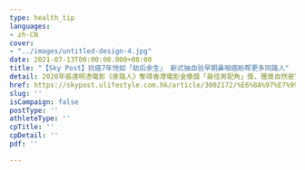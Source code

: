 ```yaml
---
type: health_tip
languages:
- zh-CN
cover:
- "../images/untitled-design-4.jpg"
date: 2021-07-13T00:00:00.000+08:00
title: "【Sky Post】抗癌7年恍如「劫后余生」 新式抽血验早期鼻咽癌盼帮更多同路人"
detail: 2020年張達明憑電影《麥路人》奪得香港電影金像獎「最佳男配角」獎，獲奬自然是實至名歸，其實背後還有更大意義 —— 達明抗癌路長達7年，終於成功擊退鼻咽癌，迎接更精彩人生，期望在電影和舞台劇路上再創輝煌。
href: https://skypost.ulifestyle.com.hk/article/3002172/%E6%8A%97%E7%99%8C7%E5%B9%B4%E6%81%8D%E5%A6%82%E3%80%8C%E5%8A%AB%E5%BE%8C%E9%A4%98%E7%94%9F%E3%80%8D%20%20%E6%96%B0%E5%BC%8F%E6%8A%BD%E8%A1%80%E9%A9%97%E6%97%A9%E6%9C%9F%E9%BC%BB%E5%92%BD%E7%99%8C%E7%9B%BC%E5%B9%AB%E6%9B%B4%E5%A4%9A%E5%90%8C%E8%B7%AF%E4%BA%BA
slug: ''
isCampaign: false
postType: ''
athleteType: ''
cpTitle: ''
cpDetail: ''
pdf: ''

---
```

